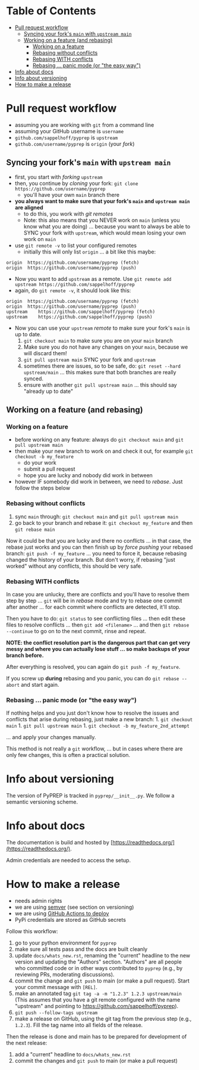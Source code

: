 # Table of Contents

- [Pull request workflow](#pull-request-workflow)
  * [Syncing your fork's `main` with `upstream main`](#syncing-your-fork-s--main--with--upstream-main-)
  * [Working on a feature (and rebasing)](#working-on-a-feature--and-rebasing-)
    + [Working on a feature](#working-on-a-feature)
    + [Rebasing without conflicts](#rebasing-without-conflicts)
    + [Rebasing WITH conflicts](#rebasing-with-conflicts)
    + [Rebasing ... panic mode (or "the easy way")](#rebasing--panic-mode--or--the-easy-way--)
- [Info about docs](#info-about-docs)
- [Info about versioning](#info-about-versioning)
- [How to make a release](#how-to-make-a-release)

# Pull request workflow

- assuming you are working with `git` from a command line
- assuming your GitHub username is `username`
- `github.com/sappelhoff/pyprep` is `upstream`
- `github.com/username/pyprep` is `origin` (your *fork*)

## Syncing your fork's `main` with `upstream main`

- first, you start with *forking* `upstream`
- then, you continue by *cloning* your fork: `git clone https://github.com/username/pyprep`
    - you'll have your own `main` branch there
- **you always want to make sure that your fork's `main` and `upstream main` are aligned**
    - to do this, you work with *git remotes*
    - Note: this also means that you NEVER work on `main` (unless you know
      what you are doing) ... because you want to always be able to SYNC your
      fork with `upstream`, which would mean losing your own work on `main`
- use `git remote -v` to list your configured remotes
    - initially this will only list `origin` ... a bit like this maybe:

```Text
origin	https://github.com/username/pyprep (fetch)
origin	https://github.com/username/pyprep (push)
```

- Now you want to add `upstream` as a remote. Use
  `git remote add upstream https://github.com/sappelhoff/pyprep`
- again, do `git remote -v`, it should look like this:

```Text
origin	https://github.com/username/pyprep (fetch)
origin	https://github.com/username/pyprep (push)
upstream	https://github.com/sappelhoff/pyprep (fetch)
upstream	https://github.com/sappelhoff/pyprep (push)

```

- Now you can use your `upstream` *remote* to make sure your fork's `main` is
  up to date.
    1.  `git checkout main` to make sure you are on your `main` branch
    1. Make sure you do not have any changes on your `main`, because we will
       discard them!
    1. `git pull upstream main` SYNC your fork and `upstream`
    1. sometimes there are issues, so to be safe, do:
       `git reset --hard upstream/main` ... this makes sure that both
       branches are really synced.
    1. ensure with another `git pull upstream main` ... this should say
       "already up to date"

## Working on a feature (and rebasing)

### Working on a feature

- before working on any feature: always do `git checkout main` and
  `git pull upstream main`
- then make your new branch to work on and check it out, for example
  `git checkout -b my_feature`
    - do your work
    - submit a pull request
    - hope you are lucky and nobody did work in between
- however IF somebody did work in between, we need to *rebase*. Just follow the
  steps below

### Rebasing without conflicts

1. sync `main` through: `git checkout main` and `git pull upstream main`
1. go back to your branch and rebase it: `git checkout my_feature` and then
   `git rebase main`

Now it could be that you are lucky and there no conflicts ... in that case, the
rebase just works and you can then finish up by *force pushing* your rebased
branch: `git push -f my_feature` ... you need to force it, because rebasing
changed the history of your branch. But don't worry, if rebasing "just worked"
without any conflicts, this should be very safe.

### Rebasing WITH conflicts

In case you are unlucky, there are conflicts and you'll have to resolve them
step by step ... `git` will be in *rebase* mode and try to rebase one commit
after another ... for each commit where conflicts are detected, it'll stop.

Then you have to do: `git status` to see conflicting files ... then edit these
files to resolve conflicts ... then `git add <filename>` ... and then
`git rebase --continue` to go on to the next commit, rinse and repeat.

**NOTE: the conflict resolution part is the dangerous part that can get very
messy and where you can actually lose stuff ... so make backups of your branch
before.**

After everything is resolved, you can again do `git push -f my_feature`.

If you screw up **during** rebasing and you panic, you can do
`git rebase --abort` and start again.

### Rebasing ... panic mode (or "the easy way")

If nothing helps and you just don't know how to resolve the issues and
conflicts that arise during rebasing, just make a new branch:
    1. `git checkout main`
    1. `git pull upstream main`
    1. `git checkout -b my_feature_2nd_attempt`

... and apply your changes manually.

This method is not really a `git` workflow, ... but in cases where there are
only few changes, this is often a practical solution.

# Info about versioning

The version of PyPREP is tracked in `pyprep/__init__.py`.
We follow a semantic versioning scheme.

# Info about docs

The documentation is build and hosted by [https://readthedocs.org/](https://readthedocs.org/).

Admin credentials are needed to access the setup.

# How to make a release

- needs admin rights
- we are using [semver](https://semver.org/) (see section on versioning)
- we are using [GitHub Actions to deploy](./workflows/python_publish.yml)
- PyPi credentials are stored as GitHub secrets

Follow this workflow:

1. go to your python environment for `pyprep`
1. make sure all tests pass and the docs are built cleanly
1. update `docs/whats_new.rst`, renaming the "current" headline to the new
   version and updating the "Authors" section. "Authors" are all people
   who committed code or in other ways contributed to `pyprep` (e.g., by
   reviewing PRs, moderating discussions).
1. commit the change and `git push` to main (or make a pull request).
   Start your commit message with `[REL]`.
1. make an annotated tag `git tag -a -m "1.2.3" 1.2.3 upstream/main` (This
   assumes that you have a git remote configured with the name "upstream" and
   pointing to https://github.com/sappelhoff/pyprep).
1. `git push --follow-tags upstream`
1. make a release on GitHub, using the git tag from the previous step (e.g.,
   `1.2.3`). Fill the tag name into all fields of the release.

Then the release is done and main has to be prepared for development of the
next release:

1. add a "current" headline to `docs/whats_new.rst`
1. commit the changes and `git push` to main (or make a pull request)
